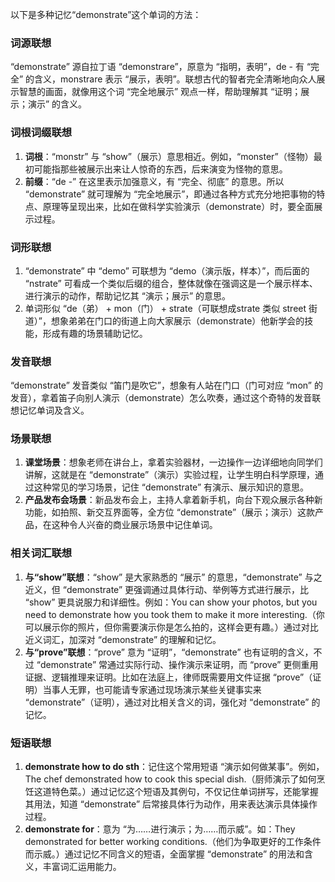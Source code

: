 以下是多种记忆“demonstrate”这个单词的方法：

### 词源联想
“demonstrate” 源自拉丁语 “demonstrare”，原意为 “指明，表明”，de - 有 “完全” 的含义，monstrare 表示 “展示，表明”。联想古代的智者完全清晰地向众人展示智慧的画面，就像用这个词 “完全地展示” 观点一样，帮助理解其 “证明；展示；演示” 的含义。

### 词根词缀联想
1. **词根**：“monstr” 与 “show”（展示）意思相近。例如，“monster”（怪物）最初可能指那些被展示出来让人惊奇的东西，后来演变为怪物的意思。
2. **前缀**：“de -” 在这里表示加强意义，有 “完全、彻底” 的意思。所以 “demonstrate” 就可理解为 “完全地展示”，即通过各种方式充分地把事物的特点、原理等呈现出来，比如在做科学实验演示（demonstrate）时，要全面展示过程。

### 词形联想
1. “demonstrate” 中 “demo” 可联想为 “demo（演示版，样本）”，而后面的 “nstrate” 可看成一个类似后缀的组合，整体就像在强调这是一个展示样本、进行演示的动作，帮助记忆其 “演示；展示” 的意思。
2. 单词形似 “de（弟） + mon（门） + strate（可联想成strate 类似 street 街道）”，想象弟弟在门口的街道上向大家展示（demonstrate）他新学会的技能，形成有趣的场景辅助记忆。

### 发音联想
“demonstrate” 发音类似 “笛门是吹它”，想象有人站在门口（门可对应 “mon” 的发音），拿着笛子向别人演示（demonstrate）怎么吹奏，通过这个奇特的发音联想记忆单词及含义。

### 场景联想
1. **课堂场景**：想象老师在讲台上，拿着实验器材，一边操作一边详细地向同学们讲解，这就是在 “demonstrate”（演示）实验过程，让学生明白科学原理，通过这种常见的学习场景，记住 “demonstrate” 有演示、展示知识的意思。
2. **产品发布会场景**：新品发布会上，主持人拿着新手机，向台下观众展示各种新功能，如拍照、新交互界面等，全方位 “demonstrate”（展示；演示）这款产品，在这种令人兴奋的商业展示场景中记住单词。

### 相关词汇联想
1. **与“show”联想**：“show” 是大家熟悉的 “展示” 的意思，“demonstrate” 与之近义，但 “demonstrate” 更强调通过具体行动、举例等方式进行展示，比 “show” 更具说服力和详细性。例如：You can show your photos, but you need to demonstrate how you took them to make it more interesting.（你可以展示你的照片，但你需要演示你是怎么拍的，这样会更有趣。）通过对比近义词汇，加深对 “demonstrate” 的理解和记忆。
2. **与“prove”联想**：“prove” 意为 “证明”，“demonstrate” 也有证明的含义，不过 “demonstrate” 常通过实际行动、操作演示来证明，而 “prove” 更侧重用证据、逻辑推理来证明。比如在法庭上，律师既需要用文件证据 “prove”（证明）当事人无罪，也可能请专家通过现场演示某些关键事实来 “demonstrate”（证明），通过对比相关含义的词，强化对 “demonstrate” 的记忆。

### 短语联想
1. **demonstrate how to do sth**：记住这个常用短语 “演示如何做某事”。例如，The chef demonstrated how to cook this special dish.（厨师演示了如何烹饪这道特色菜。）通过记忆这个短语及其例句，不仅记住单词拼写，还能掌握其用法，知道 “demonstrate” 后常接具体行为动作，用来表达演示具体操作过程。
2. **demonstrate for**：意为 “为……进行演示；为……而示威”。如：They demonstrated for better working conditions.（他们为争取更好的工作条件而示威。）通过记忆不同含义的短语，全面掌握 “demonstrate” 的用法和含义，丰富词汇运用能力。 